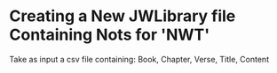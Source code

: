 # Creating a New JWLibrary file Containing Nots for 'NWT'
Take as input a csv file containing:
    Book, Chapter, Verse, Title, Content
    
